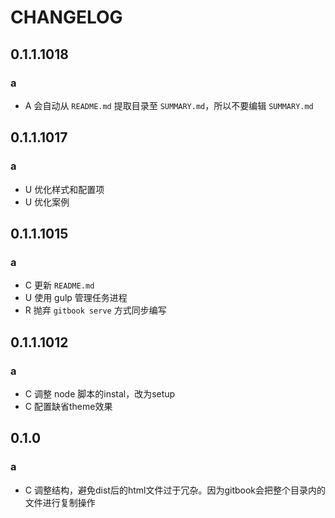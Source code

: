 # CHANGELOG

## 0.1.1.1018

### a

- A 会自动从 `README.md` 提取目录至 `SUMMARY.md`，所以不要编辑 `SUMMARY.md`

## 0.1.1.1017

### a

- U 优化样式和配置项
- U 优化案例

## 0.1.1.1015

### a

- C 更新 `README.md`
- U 使用 gulp 管理任务进程
- R 抛弃 `gitbook serve` 方式同步编写

## 0.1.1.1012

### a

- C 调整 node 脚本的instal，改为setup
- C 配置缺省theme效果

## 0.1.0

### a

- C 调整结构，避免dist后的html文件过于冗杂。因为gitbook会把整个目录内的文件进行复制操作
